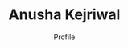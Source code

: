---
layout: userprofile
title:  "Anusha Kejriwal" 
contributorId: '2'
categories: contributor
aID: '9999'
link: 'https://niche-news.github.io/contributor/anusha-kejriwal.html'
author: 'Profile'
---